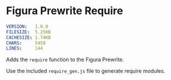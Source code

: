 # Figura Prewrite Require
```yaml
VERSION:   ​1.0.0​
FILESIZE:  ​5.25KB​
CACHESIZE: ​1.74KB​
CHARS:     ​5450​
LINES:     ​144​
```

Adds the `require` function to the Figura Prewrite.

Use the included `require_gen.js` file to generate require modules.

<!--***-->
<!--### [***Learn More***](./.gallery/_main.md) Not yet...-->
<!--### [***Learn More***](./.wiki/_main.md) Not yet...-->
<!--### [***Learn More ( VSCode )***](./.wiki-vs/_main.md) Not yet...-->
